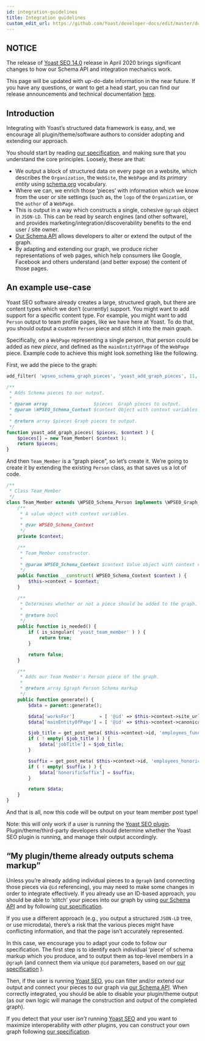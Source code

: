 ```yaml
---
id: integration-guidelines
title: Integration guidelines
custom_edit_url: https://github.com/Yoast/developer-docs/edit/master/docs/features/xml-sitemaps.md
---
```


## NOTICE

The release of [Yoast SEO 14.0](https://developer.yoast.com/upcoming-release-yoast-seo-14-0-indexables/) release in April 2020 brings significant changes to how our Schema API and integration mechanics work.

This page will be updated with up-do-date information in the near future. If you have any questions, or want to get a head start, you can find our release announcements and technical documentation [here](https://developer.yoast.com/upcoming-release-yoast-seo-14-0-indexables/).

## Introduction

Integrating with Yoast’s structured data framework is easy, and, we encourage all plugin/theme/software authors to consider adopting and extending our approach.

You should start by reading [our specification](functional-specification.md), and making sure that you understand the core principles. Loosely, these are that:

* We output a block of structured data on every page on a website, which describes the `Organization`, the `WebSite`, the `WebPage` and its *primary entity* using [schema.org](http://schema.org) vocabulary.
* Where we can, we enrich those ‘pieces’ with information which we know from the user or site settings (such as, the `logo` of the `Organization`, or the `author` of a `WebPage`.
* This is output in a way which constructs a single, cohesive `@graph` object in `JSON-LD`. This can be read by search engines (and other software), and provides marketing/integration/discoverability benefits to the end user / site owner.
* [Our Schema API](api.md) allows developers to alter or extend the output of the graph.
* By adapting and extending our graph, we produce richer representations of web pages, which help consumers like Google, Facebook and others understand (and better expose) the content of those pages.

## An example use-case

Yoast SEO software already creates a large, structured graph, but there are content types which we don’t (currently) support. You might want to add support for a specific content type. For example, you might want to add `Person` output to team profile pages, like we have here at Yoast. To do that, you should output a custom `Person` piece and stitch it into the main graph.

Specifically, on a `WebPage` representing a single person, that person could be added as new *piece*, and defined as the `mainEntityOfPage` of the `WebPage` piece. Example code to achieve this might look something like the following.

First, we add the piece to the graph:

``` php
add_filter( 'wpseo_schema_graph_pieces', 'yoast_add_graph_pieces', 11, 2 );

/**
 * Adds Schema pieces to our output.
 *
 * @param array                 $pieces  Graph pieces to output.
 * @param \WPSEO_Schema_Context $context Object with context variables.
 *
 * @return array $pieces Graph pieces to output.
 */
function yoast_add_graph_pieces( $pieces, $context ) {
	$pieces[] = new Team_Member( $context );
	return $pieces;
}
```

And then `Team_Member` is a “graph piece”, so let’s create it. We’re going to create it by extending the existing `Person` class, as that saves us a lot of code.

``` php
/**
 * Class Team_Member
 */
class Team_Member extends \WPSEO_Schema_Person implements \WPSEO_Graph_Piece {
	/**
	 * A value object with context variables.
	 *
	 * @var WPSEO_Schema_Context
	 */
	private $context;

	/**
	 * Team_Member constructor.
	 *
	 * @param WPSEO_Schema_Context $context Value object with context variables.
	 */
	public function __construct( WPSEO_Schema_Context $context ) {
		$this->context = $context;
	}

	/**
	 * Determines whether or not a piece should be added to the graph.
	 *
	 * @return bool
	 */
	public function is_needed() {
		if ( is_singular( 'yoast_team_member' ) ) {
			return true;
		}

		return false;
	}

	/**
	 * Adds our Team Member's Person piece of the graph.
	 *
	 * @return array $graph Person Schema markup
	 */
	public function generate() {
		$data = parent::generate();

		$data['worksFor']         = [ '@id' => $this->context->site_url . \WPSEO_Schema_IDs::ORGANIZATION_HASH ];
		$data['mainEntityOfPage'] = [ '@id' => $this->context->canonical . \WPSEO_Schema_IDs::WEBPAGE_HASH ];

		$job_title = get_post_meta( $this->context->id, 'employees_function_title', true );
		if ( ! empty( $job_title ) ) {
			$data['jobTitle'] = $job_title;
		}

		$suffix = get_post_meta( $this->context->id, 'employees_honoric_suffix', true );
		if ( ! empty( $suffix ) ) {
			$data['honorificSuffix'] = $suffix;
		}

		return $data;
	}
}
```

And that is all, now this code will be output on your team member post type!

Note: this will only work if a user is running the [Yoast SEO plugin](https://yoast.com/wordpress/plugins/seo/). Plugin/theme/third-party developers should determine whether the Yoast SEO plugin is running, and manage their output accordingly.

## “My plugin/theme already outputs schema markup”

Unless you’re already adding individual pieces to a `@graph` (and connecting those pieces via `@id`  referencing), you may need to make some changes in order to integrate effectively. If you already use an ID-based approach, you should be able to ‘stitch’ your pieces into our graph by using [our Schema API](api.md) and by following [our specification](functional-specification.md).

If you use a different approach (e.g., you output a structured `JSON-LD` tree, or use microdata), there’s a risk that the various pieces might have conflicting information, and that the page isn’t accurately represented.

In this case, we encourage you to adapt your code to follow our specification. The first step is to identify each individual ‘piece’ of schema markup which you produce, and to output them as top-level members in a `@graph` (and connect them via unique `@id`  parameters, based on our [our specification](functional-specification.md) ).

Then, if the user is running [Yoast SEO](https://yoast.com/wordpress/plugins/seo/), you can filter and/or extend our output and connect your pieces to our graph via [our Schema API](api.md). When correctly integrated, you should be able to disable your plugin/theme output (as our own logic will manage the construction and output of the completed graph).

If you detect that your user *isn’t* running [Yoast SEO](https://yoast.com/wordpress/plugins/seo/) and you want to maximize interoperability with *other* plugins, you can construct your own graph following [our specification](functional-specification.md).
